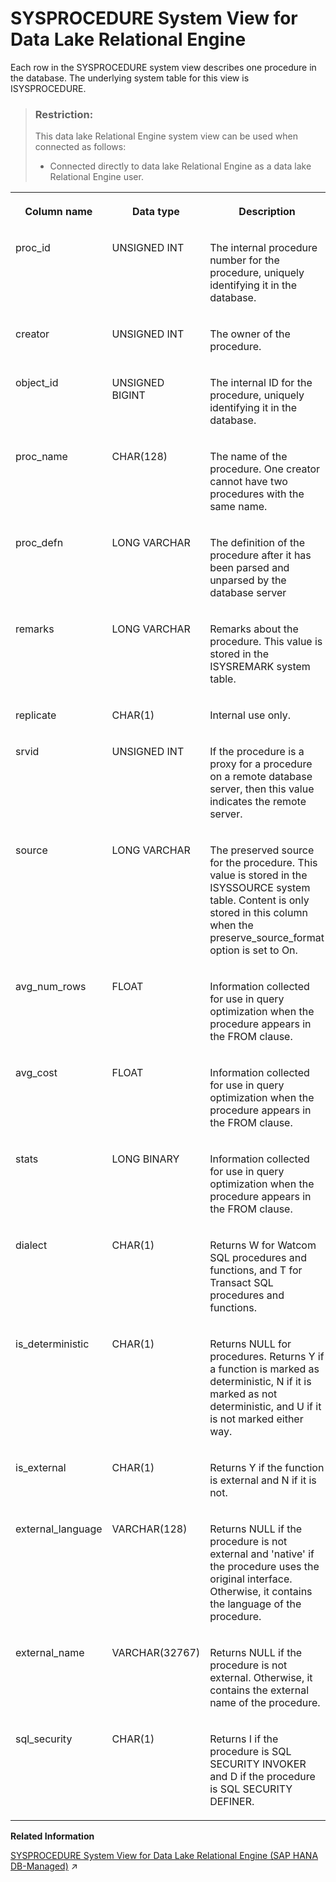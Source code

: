 <!-- loio3be97af56c5f1014a1b1a537360ec408 -->

# SYSPROCEDURE System View for Data Lake Relational Engine

Each row in the SYSPROCEDURE system view describes one procedure in the database. The underlying system table for this view is ISYSPROCEDURE.



> ### Restriction:  
> This data lake Relational Engine system view can be used when connected as follows:
> 
> -   Connected directly to data lake Relational Engine as a data lake Relational Engine user.




<table>
<tr>
<th valign="top">

Column name



</th>
<th valign="top">

Data type



</th>
<th valign="top">

Description



</th>
</tr>
<tr>
<td valign="top">

proc\_id



</td>
<td valign="top">

UNSIGNED INT



</td>
<td valign="top">

The internal procedure number for the procedure, uniquely identifying it in the database.



</td>
</tr>
<tr>
<td valign="top">

creator



</td>
<td valign="top">

UNSIGNED INT



</td>
<td valign="top">

The owner of the procedure.



</td>
</tr>
<tr>
<td valign="top">

object\_id



</td>
<td valign="top">

UNSIGNED BIGINT



</td>
<td valign="top">

The internal ID for the procedure, uniquely identifying it in the database.



</td>
</tr>
<tr>
<td valign="top">

proc\_name



</td>
<td valign="top">

CHAR\(128\)



</td>
<td valign="top">

The name of the procedure. One creator cannot have two procedures with the same name.



</td>
</tr>
<tr>
<td valign="top">

proc\_defn



</td>
<td valign="top">

LONG VARCHAR



</td>
<td valign="top">

The definition of the procedure after it has been parsed and unparsed by the database server



</td>
</tr>
<tr>
<td valign="top">

remarks



</td>
<td valign="top">

LONG VARCHAR



</td>
<td valign="top">

Remarks about the procedure. This value is stored in the ISYSREMARK system table.



</td>
</tr>
<tr>
<td valign="top">

replicate



</td>
<td valign="top">

CHAR\(1\)



</td>
<td valign="top">

Internal use only.



</td>
</tr>
<tr>
<td valign="top">

srvid



</td>
<td valign="top">

UNSIGNED INT



</td>
<td valign="top">

If the procedure is a proxy for a procedure on a remote database server, then this value indicates the remote server.



</td>
</tr>
<tr>
<td valign="top">

source



</td>
<td valign="top">

LONG VARCHAR



</td>
<td valign="top">

The preserved source for the procedure. This value is stored in the ISYSSOURCE system table. Content is only stored in this column when the preserve\_source\_format option is set to On.



</td>
</tr>
<tr>
<td valign="top">

avg\_num\_rows



</td>
<td valign="top">

FLOAT



</td>
<td valign="top">

Information collected for use in query optimization when the procedure appears in the FROM clause.



</td>
</tr>
<tr>
<td valign="top">

avg\_cost



</td>
<td valign="top">

FLOAT



</td>
<td valign="top">

Information collected for use in query optimization when the procedure appears in the FROM clause.



</td>
</tr>
<tr>
<td valign="top">

stats



</td>
<td valign="top">

LONG BINARY



</td>
<td valign="top">

Information collected for use in query optimization when the procedure appears in the FROM clause.



</td>
</tr>
<tr>
<td valign="top">

dialect



</td>
<td valign="top">

CHAR\(1\)



</td>
<td valign="top">

Returns W for Watcom SQL procedures and functions, and T for Transact SQL procedures and functions.



</td>
</tr>
<tr>
<td valign="top">

is\_deterministic



</td>
<td valign="top">

CHAR\(1\)



</td>
<td valign="top">

Returns NULL for procedures. Returns Y if a function is marked as deterministic, N if it is marked as not deterministic, and U if it is not marked either way.



</td>
</tr>
<tr>
<td valign="top">

is\_external



</td>
<td valign="top">

CHAR\(1\)



</td>
<td valign="top">

Returns Y if the function is external and N if it is not.



</td>
</tr>
<tr>
<td valign="top">

external\_language



</td>
<td valign="top">

VARCHAR\(128\)



</td>
<td valign="top">

Returns NULL if the procedure is not external and 'native' if the procedure uses the original interface. Otherwise, it contains the language of the procedure.



</td>
</tr>
<tr>
<td valign="top">

external\_name



</td>
<td valign="top">

VARCHAR\(32767\)



</td>
<td valign="top">

Returns NULL if the procedure is not external. Otherwise, it contains the external name of the procedure.



</td>
</tr>
<tr>
<td valign="top">

sql\_security



</td>
<td valign="top">

CHAR\(1\)



</td>
<td valign="top">

Returns I if the procedure is SQL SECURITY INVOKER and D if the procedure is SQL SECURITY DEFINER.



</td>
</tr>
</table>

**Related Information**  


[SYSPROCEDURE System View for Data Lake Relational Engine (SAP HANA DB-Managed)](https://help.sap.com/viewer/a898e08b84f21015969fa437e89860c8/2023_1_QRC/en-US/45e129efea3d4e8daa6fa4df8090d56c.html "Each row in the SYSPROCEDURE system view describes one procedure in the database. The underlying system table for this view is ISYSPROCEDURE.") :arrow_upper_right:

